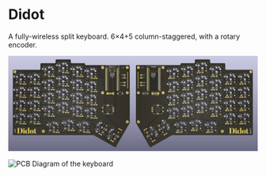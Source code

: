 # Didot

A fully-wireless split keyboard. 6×4+5 column-staggered, with a rotary encoder.

![Rendering of the keyboard](./other/Didot.jpg)

![PCB Diagram of the keyboard](./other/Didot_PCB.jpg)

